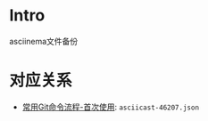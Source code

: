 # Intro
asciinema文件备份

# 对应关系
* [常用Git命令流程-首次使用](https://asciinema.org/a/46207): `asciicast-46207.json`
